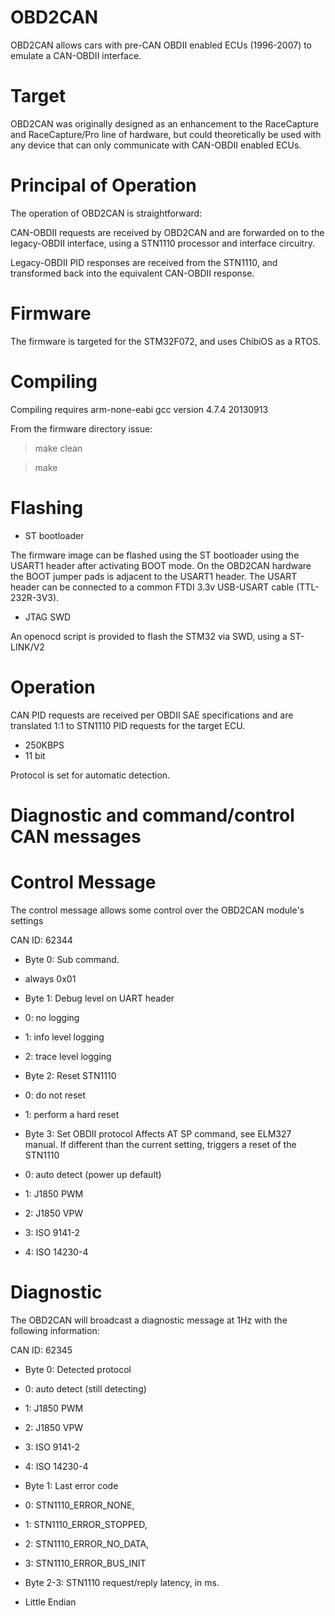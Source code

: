 OBD2CAN
=======

OBD2CAN allows cars with pre-CAN OBDII enabled ECUs (1996-2007) to emulate a CAN-OBDII interface.

Target
======

OBD2CAN was originally designed as an enhancement to the RaceCapture and RaceCapture/Pro line of hardware, but could theoretically be used with any device that can only communicate with CAN-OBDII enabled ECUs.

Principal of Operation
======================

The operation of OBD2CAN is straightforward:

CAN-OBDII requests are received by OBD2CAN and are forwarded on to the legacy-OBDII interface, using
a STN1110 processor and interface circuitry. 

Legacy-OBDII PID responses are received from the STN1110, and transformed back into the equivalent CAN-OBDII response.

Firmware
========
The firmware is targeted for the STM32F072, and uses ChibiOS as a RTOS. 

Compiling
=========
Compiling requires arm-none-eabi gcc version 4.7.4 20130913

From the firmware directory issue:

> make clean

> make

Flashing
========
* ST bootloader

The firmware image can be flashed using the ST bootloader using the USART1 header after activating BOOT mode. On the OBD2CAN hardware the BOOT jumper pads is adjacent to the USART1 header. The USART header can be connected to a common FTDI 3.3v USB-USART cable (TTL-232R-3V3).

* JTAG SWD

An openocd script is provided to flash the STM32 via SWD, using a ST-LINK/V2

Operation
=========

CAN PID requests are received per OBDII SAE specifications and are translated 1:1 to STN1110 PID requests for the target ECU. 
* 250KBPS
* 11 bit

Protocol is set for automatic detection. 


Diagnostic and command/control CAN messages
===========================================

Control Message
===============
The control message allows some control over the OBD2CAN module's settings

CAN ID: 62344

* Byte 0: Sub command.
 * always 0x01

* Byte 1: Debug level on UART header
 * 0: no logging
 * 1: info level logging
 * 2: trace level logging

* Byte 2: Reset STN1110
 * 0: do not reset
 * 1: perform a hard reset

* Byte 3: Set OBDII protocol
Affects AT SP command, see ELM327 manual. If different than the current setting, triggers a reset of the STN1110
 * 0: auto detect (power up default)
 * 1: J1850 PWM
 * 2: J1850 VPW
 * 3: ISO 9141-2
 * 4: ISO 14230-4

Diagnostic
==========
The OBD2CAN will broadcast a diagnostic message at 1Hz with the following information:

CAN ID: 62345

* Byte 0: Detected protocol
 * 0: auto detect (still detecting)
 * 1: J1850 PWM
 * 2: J1850 VPW
 * 3: ISO 9141-2
 * 4: ISO 14230-4

* Byte 1: Last error code
 * 0: STN1110_ERROR_NONE,
 * 1: STN1110_ERROR_STOPPED,
 * 2: STN1110_ERROR_NO_DATA,
 * 3: STN1110_ERROR_BUS_INIT

* Byte 2-3: STN1110 request/reply latency, in ms. 
 * Little Endian







